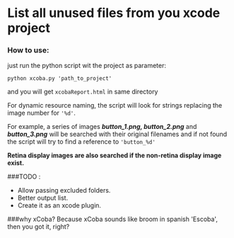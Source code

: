 # List all unused files from you xcode project

### How to use:

just run the python script wit the project as parameter:

```
python xcoba.py 'path_to_project'
```
and you will get `xcobaReport.html` in same directory  

For dynamic resource naming, the script will look for strings replacing the image number for `'%d'`.

For example, a series of images ***button_1.png, button_2.png*** and ***button_3.png*** will be searched with their original
filenames and if not found the script will try to find a reference to `'button_%d'`

**Retina display images are also searched if the non-retina display image exist.**

###TODO :

- Allow passing excluded folders.
- Better output list.
- Create it as an xcode plugin.

###why xCoba?
Because xCoba sounds like broom in spanish 'Escoba', then you got it, right?